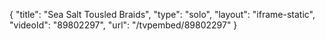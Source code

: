 {
    "title": "Sea Salt Tousled Braids",
    "type": "solo",
    "layout": "iframe-static",
    "videoId": "89802297",
    "url": "\/tvpembed\/89802297"
}